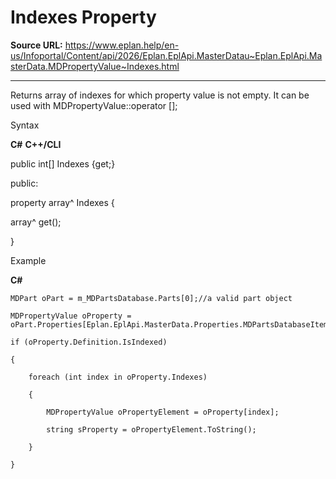 # Indexes Property

**Source URL:** https://www.eplan.help/en-us/Infoportal/Content/api/2026/Eplan.EplApi.MasterDatau~Eplan.EplApi.MasterData.MDPropertyValue~Indexes.html

---

Returns array of indexes for which property value is not empty. It can be used with MDPropertyValue::operator [];

Syntax

**C#**
**C++/CLI**


public int[] Indexes {get;}

public:

property array<int>^ Indexes {

   array<int>^ get();

}


Example

**C#**

```
MDPart oPart = m_MDPartsDatabase.Parts[0];//a valid part object

MDPropertyValue oProperty = oPart.Properties[Eplan.EplApi.MasterData.Properties.MDPartsDatabaseItem.ARTICLE_FREE_DATA_VALUE;];

if (oProperty.Definition.IsIndexed)

{

	foreach (int index in oProperty.Indexes)

	{

		MDPropertyValue oPropertyElement = oProperty[index];

		string sProperty = oPropertyElement.ToString();

	}

}
```
